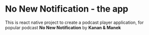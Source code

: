 # No New Notification - the app

This is react native project to create a podcast player application, for popular podcast **No New Notification** by __Kanan & Manek__